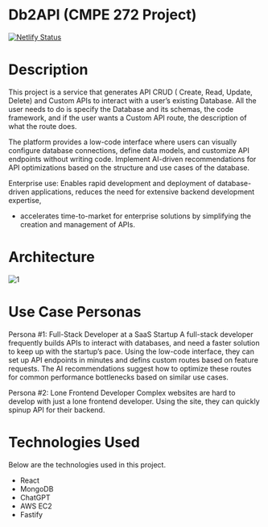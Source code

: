 # Db2API (CMPE 272 Project)
[![Netlify Status](https://api.netlify.com/api/v1/badges/decd005f-c984-4615-a242-ccd4730fc1ab/deploy-status)](https://app.netlify.com/sites/earnest-buttercream-edca31/deploys)

# Description

This project is a service that generates API CRUD ( Create, Read, Update, Delete) and Custom APIs to interact with a user’s existing Database. All the user needs to do is specify the Database and its schemas, the code framework, and if the user wants a Custom API route, the description of what the route does.

The platform provides a low-code interface where users can visually configure database connections, define data models, and customize API endpoints without writing code. Implement AI-driven recommendations for API optimizations based on the structure and use cases of the database.

Enterprise use: Enables rapid development and deployment of database-driven applications, reduces the need for extensive backend development expertise,

- accelerates time-to-market for enterprise solutions by simplifying the creation and management of APIs.

# Architecture
![1](https://github.com/user-attachments/assets/d9c81974-7c94-4822-b14e-b50898bda94b)



# Use Case Personas
Persona #1: Full-Stack Developer at a SaaS Startup
A full-stack developer frequently builds APIs to interact with databases, and need a faster solution to keep up with the startup’s pace. Using the low-code interface, they can set up API endpoints in minutes and defins custom routes based on feature requests. The AI recommendations suggest how to optimize these routes for common performance bottlenecks based on similar use cases.

Persona #2: Lone Frontend Developer
Complex websites are hard to develop with just a lone frontend developer. Using the site, they can quickly spinup API for their backend.

# Technologies Used

Below are the technologies used in this project.
- React
- MongoDB
- ChatGPT
- AWS EC2
- Fastify
